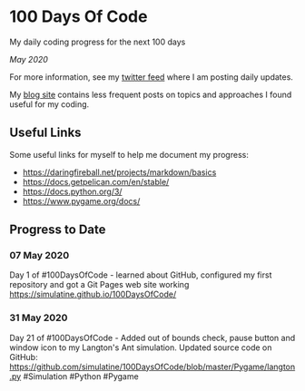 # 100 Days Of Code
My daily coding progress for the next 100 days

*May 2020*

For more information, see my 
[twitter feed](https://twitter.com/simulatine)
where I am posting daily updates.

My [blog site](https://simulatine.github.io/100DaysOfCode/) contains less
frequent posts on topics and approaches I found useful for my coding.

## Useful Links ##

Some useful links for myself to help me document my progress:

- https://daringfireball.net/projects/markdown/basics
- https://docs.getpelican.com/en/stable/
- https://docs.python.org/3/
- https://www.pygame.org/docs/

## Progress to Date ##

### 07 May 2020 ###

Day 1 of #100DaysOfCode - learned about GitHub, configured my first repository
and got a Git Pages web site working
https://simulatine.github.io/100DaysOfCode/

### 31 May 2020 ###

Day 21 of #100DaysOfCode - Added out of bounds check, pause button and window
icon to my Langton's Ant simulation.  Updated source code on GitHub:
https://github.com/simulatine/100DaysOfCode/blob/master/Pygame/langton.py
#Simulation #Python #Pygame
